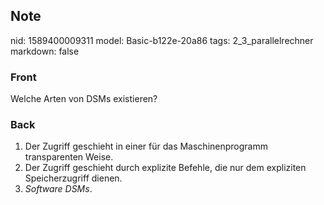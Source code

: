 ## Note
nid: 1589400009311
model: Basic-b122e-20a86
tags: 2_3_parallelrechner
markdown: false

### Front
Welche Arten von DSMs existieren?

### Back
<ol>
<li>Der Zugriff geschieht in einer für das Maschinenprogramm transparenten Weise.</li>
<li>Der Zugriff geschieht durch explizite Befehle, die nur dem expliziten Speicherzugriff dienen.</li>
<li><i>Software DSMs</i>.</li>
</ol>
